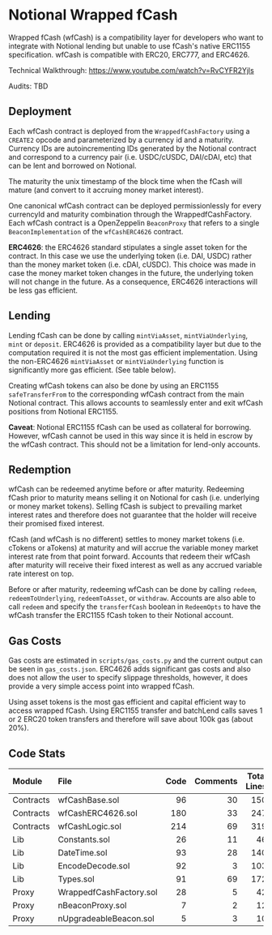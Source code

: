 # Notional Wrapped fCash

Wrapped fCash (wfCash) is a compatibility layer for developers who want to integrate with Notional lending but unable to use fCash's native ERC1155 specification. wfCash is compatible with ERC20, ERC777, and ERC4626.

Technical Walkthrough: https://www.youtube.com/watch?v=RvCYFR2Yjls

Audits: TBD

## Deployment

Each wfCash contract is deployed from the `WrappedfCashFactory` using a `CREATE2` opcode and parameterized by a currency id and a maturity. Currency IDs are autoincrementing IDs generated by the Notional contract and correspond to a currency pair (i.e. USDC/cUSDC, DAI/cDAI, etc) that can be lent and borrowed on Notional.

The maturity the unix timestamp of the block time when the fCash will mature (and convert to it accruing money market interest).

One canonical wfCash contract can be deployed permissionlessly for every currencyId and maturity combination through the WrappedfCashFactory. Each wfCash contract is a OpenZeppelin `BeaconProxy` that refers to a single `BeaconImplementation` of the `wfCashERC4626` contract.

**ERC4626**: the ERC4626 standard stipulates a single asset token for the contract. In this case we use the underlying token (i.e. DAI, USDC) rather than the money market token (i.e. cDAI, cUSDC). This choice was made in case the money market token changes in the future, the underlying token will not change in the future. As a consequence, ERC4626 interactions will be less gas efficient.

## Lending

Lending fCash can be done by calling `mintViaAsset`, `mintViaUnderlying`, `mint` or `deposit`. ERC4626 is provided as a compatibility layer but due to the computation required it is not the most gas efficient implementation. Using the non-ERC4626 `mintViaAsset` or `mintViaUnderlying` function is significantly more gas efficient. (See table below).

Creating wfCash tokens can also be done by using an ERC1155 `safeTransferFrom` to the corresponding wfCash contract from the main Notional contract. This allows accounts to seamlessly enter and exit wfCash positions from Notional ERC1155.

**Caveat**: Notional ERC1155 fCash can be used as collateral for borrowing. However, wfCash cannot be used in this way since it is held in escrow by the wfCash contract. This should not be a limitation for lend-only accounts.

## Redemption

wfCash can be redeemed anytime before or after maturity. Redeeming fCash prior to maturity means selling it on Notional for cash (i.e. underlying or money market tokens). Selling fCash is subject to prevailing market interest rates and therefore does not guarantee that the holder will receive their promised fixed interest.

fCash (and wfCash is no different) settles to money market tokens (i.e. cTokens or aTokens) at maturity and will accrue the variable money market interest rate from that point forward. Accounts that redeem their wfCash after maturity will receive their fixed interest as well as any accrued variable rate interest on top.

Before or after maturity, redeeming wfCash can be done by calling `redeem`, `redeemToUnderlying`, `redeemToAsset`, or `withdraw`. Accounts are also able to call `redeem` and specify the `transferfCash` boolean in `RedeemOpts` to have the wfCash transfer the ERC1155 fCash token to their Notional account.

## Gas Costs

Gas costs are estimated in `scripts/gas_costs.py` and the current output can be seen in `gas_costs.json`. ERC4626 adds significant gas costs and also does not allow the user to specify slippage thresholds, however, it does provide a very simple access point into wrapped fCash.

Using asset tokens is the most gas efficient and capital efficient way to access wrapped fCash. Using ERC1155 transfer and batchLend calls saves 1 or 2 ERC20 token transfers and therefore will save about 100k gas (about 20%).

## Code Stats

| Module    | File                    | Code | Comments | Total Lines | Complexity / Line |
| :-------- | :---------------------- | ---: | -------: | ----------: | ----------------: |
| Contracts | wfCashBase.sol          |   96 |       30 |         150 |              12.5 |
| Contracts | wfCashERC4626.sol       |  180 |       33 |         247 |               8.9 |
| Contracts | wfCashLogic.sol         |  214 |       69 |         319 |               8.4 |
| Lib       | Constants.sol           |   26 |       11 |          46 |               0.0 |
| Lib       | DateTime.sol            |   93 |       28 |         140 |              34.4 |
| Lib       | EncodeDecode.sol        |   92 |        3 |         103 |               0.0 |
| Lib       | Types.sol               |   91 |       69 |         172 |               0.0 |
| Proxy     | WrappedfCashFactory.sol |   28 |        5 |          42 |               7.1 |
| Proxy     | nBeaconProxy.sol        |    7 |        2 |          12 |               0.0 |
| Proxy     | nUpgradeableBeacon.sol  |    5 |        3 |          10 |               0.0 |
